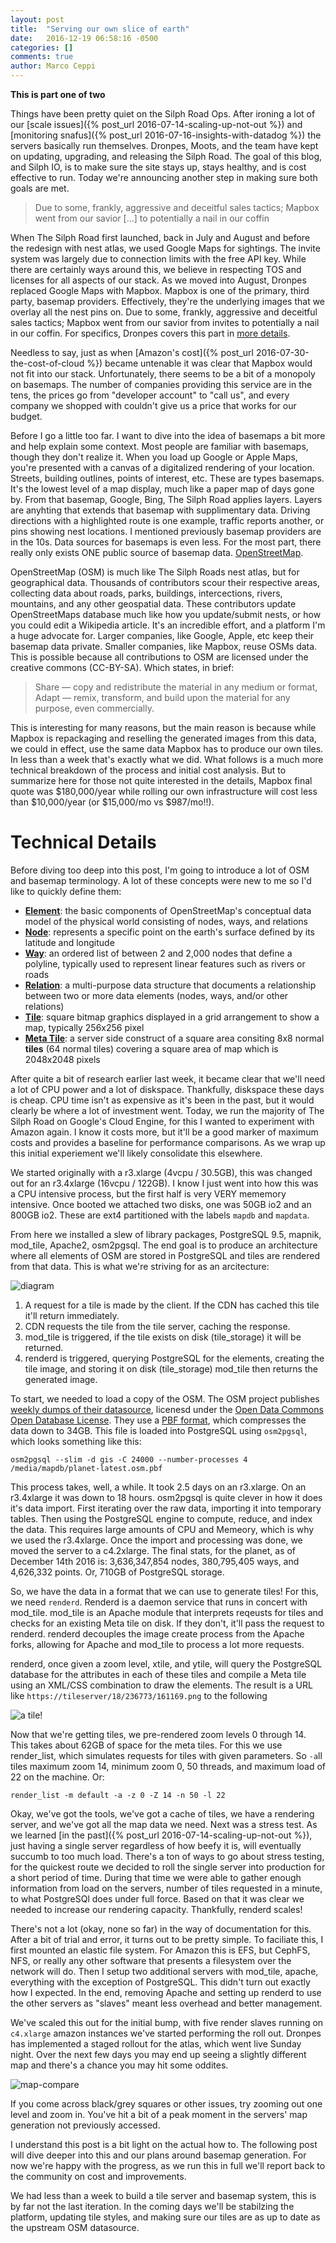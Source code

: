 ```yaml
---
layout: post
title:  "Serving our own slice of earth"
date:   2016-12-19 06:58:16 -0500
categories: []
comments: true
author: Marco Ceppi
---
```


**This is part one of two**

Things have been pretty quiet on the Silph Road Ops. After ironing a lot of our [scale issues]({% post_url 2016-07-14-scaling-up-not-out %}) and [monitoring snafus]({% post_url 2016-07-16-insights-with-datadog %}) the servers basically run themselves. Dronpes, Moots, and the team have kept on updating, upgrading, and releasing the Silph Road. The goal of this blog, and Silph IO, is to make sure the site stays up, stays healthy, and is cost effective to run. Today we're announcing another step in making sure both goals are met.

> Due to some, frankly, aggressive and deceitful sales tactics; Mapbox went from our savior [...] to potentially a nail in our coffin

When The Silph Road first launched, back in July and August and before the redesign with nest atlas, we used Google Maps for sightings. The invite system was largely due to connection limits with the free API key. While there are certainly ways around this, we believe in respecting TOS and licenses for all aspects of our stack. As we moved into August, Dronpes replaced Google Maps with Mapbox. Mapbox is one of the primary, third party, basemap providers. Effectively, they're the underlying images that we overlay all the nest pins on. Due to some, frankly, aggressive and deceitful sales tactics; Mapbox went from our savior from invites to potentially a nail in our coffin. For specifics, Dronpes covers this part in [more details]().

Needless to say, just as when [Amazon's cost]({% post_url 2016-07-30-the-cost-of-cloud %}) became untenable it was clear that Mapbox would not fit into our stack. Unfortunately, there seems to be a bit of a monopoly on basemaps. The number of companies providing this service are in the tens, the prices go from "developer account" to "call us", and every company we shopped with couldn't give us a price that works for our budget.

Before I go a little too far. I want to dive into the idea of basemaps a bit more and help explain some context. Most people are familiar with basemaps, though they don't realize it. When you load up Google or Apple Maps, you're presented with a canvas of a digitalized rendering of your location. Streets, building outlines, points of interest, etc. These are types basemaps. It's the lowest level of a map display, much like a paper map of days gone by. From that basemap, Google, Bing, The Silph Road applies layers. Layers are anyhting that extends that basemap with supplimentary data. Driving directions with a highlighted route is one example, traffic reports another, or pins showing nest locations. I mentioned previously basemap providers are in the 10s. Data sources for basemaps is even less. For the most part, there really only exists ONE public source of basemap data. [OpenStreetMap](http://openstreetmap.com/about).

OpenStreetMap (OSM) is much like The Silph Roads nest atlas, but for geographical data. Thousands of contributors scour their respective areas, collecting data about roads, parks, buildings, intercections, rivers, mountains, and any other geospatial data. These contributors update OpenStreetMaps database much like how you update/submit nests, or how you could edit a Wikipedia article. It's an incredible effort, and a platform I'm a huge advocate for. Larger companies, like Google, Apple, etc keep their basemap data private. Smaller companies, like Mapbox, reuse OSMs data. This is possible because all contributions to OSM are licensed under the creative commons (CC-BY-SA). Which states, in brief:

> Share — copy and redistribute the material in any medium or format, Adapt — remix, transform, and build upon the material for any purpose, even commercially.

This is interesting for many reasons, but the main reason is because while Mapbox is repackaging and reselling the generated images from this data, we could in effect, use the same data Mapbox has to produce our own tiles. In less than a week that's exactly what we did. What follows is a much more technical breakdown of the process and initial cost analysis. But to summarize here for those not quite interested in the details, Mapbox final quote was $180,000/year while rolling our own infrastructure will cost less than $10,000/year (or $15,000/mo vs $987/mo!!).

# Technical Details

Before diving too deep into this post, I'm going to introduce a lot of OSM and basemap terminology. A lot of these concepts were new to me so I'd like to quickly define them:

- **[Element](https://wiki.openstreetmap.org/wiki/Elements)**: the basic components of OpenStreetMap's conceptual data model of the physical world consisting of nodes, ways, and relations
- **[Node](https://wiki.openstreetmap.org/wiki/Nodes)**: represents a specific point on the earth's surface defined by its latitude and longitude
- **[Way](https://wiki.openstreetmap.org/wiki/Ways)**: an ordered list of between 2 and 2,000 nodes that define a polyline, typically used to represent linear features such as rivers or roads
- **[Relation](https://wiki.openstreetmap.org/wiki/Relations)**: a multi-purpose data structure that documents a relationship between two or more data elements (nodes, ways, and/or other relations)
- **[Tile](https://wiki.openstreetmap.org/wiki/Tiles)**: square bitmap graphics displayed in a grid arrangement to show a map, typically 256x256 pixel
- **[Meta Tile](https://wiki.openstreetmap.org/wiki/Meta_tiles)**: a server side construct of a square area consiting 8x8 normal __tiles__ (64 normal tiles) covering a square area of map which is 2048x2048 pixels

After quite a bit of research earlier last week, it became clear that we'll need a lot of CPU power and a lot of diskspace. Thankfully, diskspace these days is cheap. CPU time isn't as expensive as it's been in the past, but it would clearly be where a lot of investment went. Today, we run the majority of The Silph Road on Google's Cloud Engine, for this I wanted to experiment with Amazon again. I know it costs more, but it'll be a good marker of maximum costs and provides a baseline for performance comparisons. As we wrap up this initial experiement we'll likely consolidate this elsewhere.

We started originally with a r3.xlarge (4vcpu / 30.5GB), this was changed out for an r3.4xlarge (16vcpu / 122GB). I know I just went into how this was a CPU intensive process, but the first half is very VERY mememory intensive. Once booted we attached two disks, one was 50GB io2 and an 800GB io2. These are ext4 partitioned with the labels `mapdb` and `mapdata`.

From here we installed a slew of library packages, PostgreSQL 9.5, mapnik, mod_tile, Apache2, osm2pgsql. The end goal is to produce an architecture where all elements of OSM are stored in PostgreSQL and tiles are rendered from that data. This is what we're striving for as an arcitecture:

![diagram](http://i.imgur.com/0525bGY.png)

1. A request for a tile is made by the client. If the CDN has cached this tile it'll return immediately.
2. CDN requests the tile from the tile server, caching the response.
3. mod_tile is triggered, if the tile exists on disk (tile_storage) it will be returned.
4. renderd is triggered, querying PostgreSQL for the elements, creating the tile image, and storing it on disk (tile_storage) mod_tile then returns the generated image.

To start, we needed to load a copy of the OSM. The OSM project publishes [weekly dumps of their datasource](http://planet.openstreetmap.org/), licenesd under the [Open Data Commons Open Database License](http://opendatacommons.org/licenses/odbl/summary/). They use a [PBF format](http://wiki.openstreetmap.org/wiki/PBF_Format), which compresses the data down to 34GB. This file is loaded into PostgreSQL using `osm2pgsql`, which looks something like this:

```
osm2pgsql --slim -d gis -C 24000 --number-processes 4 /media/mapdb/planet-latest.osm.pbf
```

This process takes, well, a while. It took 2.5 days on an r3.xlarge. On an r3.4xlarge it was down to 18 hours. osm2pgsql is quite clever in how it does it's data import. First iterating over the raw data, importing it into temporary tables. Then using the PostgreSQL engine to compute, reduce, and index the data. This requires large amounts of CPU and Memeory, which is why we used the r3.4xlarge. Once the import and processing was done, we moved the server to a c4.2xlarge. The final stats, for the planet, as of December 14th 2016 is: 3,636,347,854 nodes, 380,795,405 ways, and 4,626,332 points. Or, 710GB of PostgreSQL storage.

So, we have the data in a format that we can use to generate tiles! For this, we need `renderd`. Renderd is a daemon service that runs in concert with mod_tile. mod_tile is an Apache module that interprets reqeusts for tiles and checks for an existing Meta tile on disk. If they don't, it'll pass the request to renderd. renderd decouples the image create process from the Apache forks, allowing for Apache and mod_tile to process a lot more requests.

renderd, once given a zoom level, xtile, and ytile, will query the PostgreSQL database for the attributes in each of these tiles and compile a Meta tile using an XML/CSS combination to draw the elements. The result is a URL like `https://tileserver/18/236773/161169.png` to the following

![a tile!](http://maps.silph.io/pgo/18/236773/161169.png)

Now that we're getting tiles, we pre-rendered zoom levels 0 through 14. This takes about 62GB of space for the meta tiles. For this we use render_list, which simulates requests for tiles with given parameters. So `-a`ll tiles maximum zoom 14, minimum zoom 0, 50 threads, and maximum load of 22 on the machine. Or: 

```
render_list -m default -a -z 0 -Z 14 -n 50 -l 22
```

Okay, we've got the tools, we've got a cache of tiles, we have a rendering server, and we've got all the map data we need. Next was a stress test. As we learned [in the past]({% post_url 2016-07-14-scaling-up-not-out %}), just having a single server regardless of how beefy it is, will eventually succumb to too much load. There's a ton of ways to go about stress testing, for the quickest route we decided to roll the single server into production for a short period of time. During that time we were able to gather enough information from load on the servers, number of tiles requested in a minute, to what PostgreSQl does under full force. Based on that it was clear we needed to increase our rendering capacity. Thankfully, renderd scales!

There's not a lot (okay, none so far) in the way of documentation for this. After a bit of trial and error, it turns out to be pretty simple. To faciliate this, I first mounted an elastic file system. For Amazon this is EFS, but CephFS, NFS, or really any other software that presents a filesystem over the network will do. Then I setup two additional servers with mod_tile, apache, everything with the exception of PostgreSQL. This didn't turn out exactly how I expected. In the end, removing Apache and setting up renderd to use the other servers as "slaves" meant less overhead and better management.

We've scaled this out for the initial bump, with five render slaves running on `c4.xlarge` amazon instances we've started performing the roll out. Dronpes has implemented a staged rollout for the atlas, which went live Sunday night. Over the next few days you may end up seeing a slightly different map and there's a chance you may hit some oddites.

![map-compare](http://i.imgur.com/wkbphfC.png)

If you come across black/grey squares or other issues, try zooming out one level and zoom in. You've hit a bit of a peak moment in the servers' map generation not previously accessed.

I understand this post is a bit light on the actual how to. The following post will dive deeper into this and our plans around basemap generation. For now we're happy with the progress, as we run this in full we'll report back to the community on cost and improvements.

We had less than a week to build a tile server and basemap system, this is by far not the last iteration. In the coming days we'll be stabilzing the platform, updating tile styles, and making sure our tiles are as up to date as the upstream OSM datasource.
